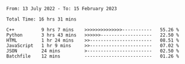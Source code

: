 <!--START_SECTION:waka-->

```text
From: 13 July 2022 - To: 15 February 2023

Total Time: 16 hrs 31 mins

C++          9 hrs 7 mins    >>>>>>>>>>>>>>-----------   55.26 %
Python       3 hrs 43 mins   >>>>>>-------------------   22.50 %
HTML         1 hr 24 mins    >>-----------------------   08.51 %
JavaScript   1 hr 9 mins     >>-----------------------   07.02 %
JSON         24 mins         >------------------------   02.50 %
Batchfile    12 mins         -------------------------   01.26 %
```

<!--END_SECTION:waka-->

<!---
yvanlok/yvanlok is a ✨ special ✨ repository because its `README.md` (this file) appears on your GitHub profile.
You can click the Preview link to take a look at your changes.
--->
